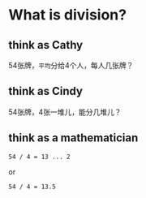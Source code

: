 # What is division?

## think as Cathy

54张牌，`平均`分给4个人，每人几张牌？


## think as Cindy

54张牌，4张一堆儿，能分几堆儿？

## think as a mathematician

`54 / 4 = 13 ... 2`

or 

`54 / 4 = 13.5`



